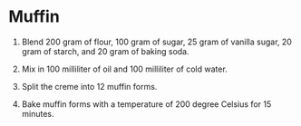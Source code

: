 Muffin
======

1. Blend 200 gram of flour, 100 gram of sugar, 25 gram of vanilla sugar, 20 gram of starch, and 20 gram of baking soda.

2. Mix in 100 milliliter of oil and 100 milliliter of cold water.

3. Split the creme into 12 muffin forms.

4. Bake muffin forms with a temperature of 200 degree Celsius for 15 minutes.
